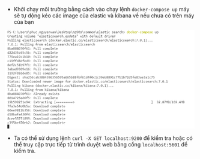 - Khởi chạy môi trường bằng cách vào chạy lệnh `docker-compose up` máy sẽ tự động kéo các image của elastic và kibana về nếu chưa có trên máy của bạn

![docker-compose upcls](./images/1.PNG)

- Ta có thể sử dụng lệnh `curl -X GET localhost:9200` để kiểm tra hoặc có thể truy cập trực tiếp từ trình duyệt web bằng cổng `localhost:5601` để kiểm tra.
